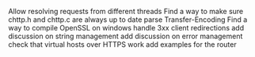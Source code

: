 Allow resolving requests from different threads
Find a way to make sure chttp.h and chttp.c are always up to date
parse Transfer-Encoding
Find a way to compile OpenSSL on windows
handle 3xx client redirections
add discussion on string management
add discussion on error management
check that virtual hosts over HTTPS work
add examples for the router
